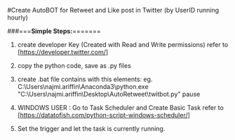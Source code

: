 #Create AutoBOT for Retweet and Like post in Twitter (by UserID running hourly)

###===**Simple Steps:**=======

1. create developer Key (Created with Read and Write permissions) 
   refer to [https://developer.twitter.com/]

2. copy the python code, save as .py files

3. create .bat file contains with this elements:
   <DIRECTORY PYTHON.EXE IN YOUR PC><DIRECTORY PYTHON script: twitbot.py><pause>
eg. C:\Users\najmi.ariffin\Anaconda3\python.exe "C:\Users\najmi.ariffin\Desktop\AutoRetweet\twitbot.py" pause

4. WINDOWS USER : Go to Task Scheduler and Create Basic Task 
   refer to [https://datatofish.com/python-script-windows-scheduler/]

5. Set the trigger and let the task is currently running.
